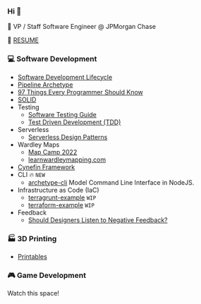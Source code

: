 ### Hi 👋

:office: VP / Staff Software Engineer @ JPMorgan Chase

:page_facing_up: [RESUME](https://github.com/davidegaspar/davidegaspar/blob/master/RESUME.md)

### :computer: Software Development

- [Software Development Lifecycle](architecture/sdlc.md)
- [Pipeline Archetype](./architecture/pipeline.md)
- [97 Things Every Programmer Should Know](https://github.com/97-things/97-things-every-programmer-should-know/blob/master/en/SUMMARY.md)
- [SOLID](https://www.digitalocean.com/community/conceptual-articles/s-o-l-i-d-the-first-five-principles-of-object-oriented-design)
- Testing
  - [Software Testing Guide](https://martinfowler.com/testing/)
  - [Test Driven Development (TDD)](https://martinfowler.com/bliki/TestDrivenDevelopment.html)
- Serverless
  - [Serverless Design Patterns](https://architectelevator.com/cloud/serverless-design-patterns/)
- Wardley Maps
  - [Map Camp 2022](https://www.youtube.com/playlist?list=PLObxQv1DxIgu5kILr7X1s9T_MOWCauyck)
  - [learnwardleymapping.com](https://learnwardleymapping.com/)
- [Cynefin Framework](https://thecynefin.co/about-us/about-cynefin-framework/)
- CLI :fire: `NEW`
  - [archetype-cli](https://github.com/davidegaspar/archetype-cli) Model Command Line Interface in NodeJS.
- Infrastructure as Code (IaC)
  - [terragrunt-example](https://github.com/davidegaspar/terragrunt-example) `WIP`
  - [terraform-example](https://github.com/davidegaspar/terraform-example) `WIP`
- Feedback
  - [Should Designers Listen to Negative Feedback?](https://www.youtube.com/watch?v=P05ONfLOqmY)

<!--
DDD
Doctrine
SOLID
make things visible
boy scout rule
evolution of runbooks, doc, script, arch
-->

### :factory: 3D Printing

- [Printables](https://www.printables.com/social/351298-davidegaspar/about)

### :video_game: Game Development

Watch this space!

<!-- - [itch.io](https://davidegaspar.itch.io/) -->
